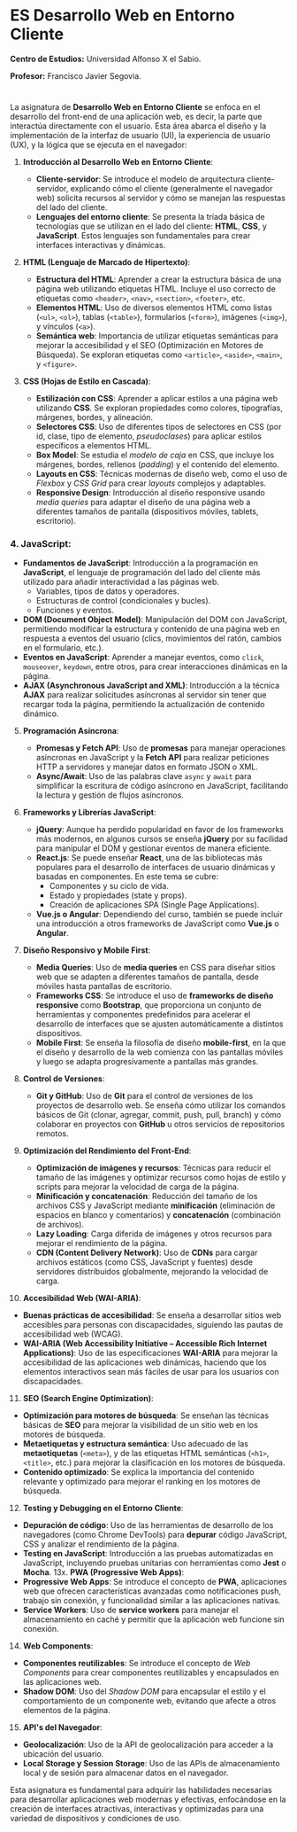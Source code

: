 # ES Desarrollo Web en Entorno Cliente

**Centro de Estudios:**  Universidad Alfonso X el Sabio.

**Profesor:** Francisco Javier Segovia.
#
La asignatura de **Desarrollo Web en Entorno Cliente** se enfoca en el desarrollo del front-end de una aplicación web, es decir, la parte que interactúa directamente con el usuario. Esta área abarca el diseño y la implementación de la interfaz de usuario (UI), la experiencia de usuario (UX), y la lógica que se ejecuta en el navegador:

1. **Introducción al Desarrollo Web en Entorno Cliente**:
   - **Cliente-servidor**: Se introduce el modelo de arquitectura cliente-servidor, explicando cómo el cliente (generalmente el navegador web) solicita recursos al servidor y cómo se manejan las respuestas del lado del cliente.
   - **Lenguajes del entorno cliente**: Se presenta la tríada básica de tecnologías que se utilizan en el lado del cliente: **HTML**, **CSS**, y **JavaScript**. Estos lenguajes son fundamentales para crear interfaces interactivas y dinámicas.

2. **HTML (Lenguaje de Marcado de Hipertexto)**:
   - **Estructura del HTML**: Aprender a crear la estructura básica de una página web utilizando etiquetas HTML. Incluye el uso correcto de etiquetas como `<header>`, `<nav>`, `<section>`, `<footer>`, etc.
   - **Elementos HTML**: Uso de diversos elementos HTML como listas (`<ul>`, `<ol>`), tablas (`<table>`), formularios (`<form>`), imágenes (`<img>`), y vínculos (`<a>`).
   - **Semántica web**: Importancia de utilizar etiquetas semánticas para mejorar la accesibilidad y el SEO (Optimización en Motores de Búsqueda). Se exploran etiquetas como `<article>`, `<aside>`, `<main>`, y `<figure>`.

3. **CSS (Hojas de Estilo en Cascada)**:
   - **Estilización con CSS**: Aprender a aplicar estilos a una página web utilizando **CSS**. Se exploran propiedades como colores, tipografías, márgenes, bordes, y alineación.
   - **Selectores CSS**: Uso de diferentes tipos de selectores en CSS (por id, clase, tipo de elemento, *pseudoclases*) para aplicar estilos específicos a elementos HTML.
   - **Box Model**: Se estudia el *modelo de caja* en CSS, que incluye los márgenes, bordes, rellenos (*padding*) y el contenido del elemento.
   - **Layouts en CSS**: Técnicas modernas de diseño web, como el uso de *Flexbox* y *CSS Grid* para crear *layouts* complejos y adaptables.
   - **Responsive Design**: Introducción al diseño responsive usando *media queries* para adaptar el diseño de una página web a diferentes tamaños de pantalla (dispositivos móviles, tablets, escritorio).

### 4. **JavaScript**:
   - **Fundamentos de JavaScript**: Introducción a la programación en **JavaScript**, el lenguaje de programación del lado del cliente más utilizado para añadir interactividad a las páginas web.
     - Variables, tipos de datos y operadores.
     - Estructuras de control (condicionales y bucles).
     - Funciones y eventos.
   - **DOM (Document Object Model)**: Manipulación del DOM con JavaScript, permitiendo modificar la estructura y contenido de una página web en respuesta a eventos del usuario (clics, movimientos del ratón, cambios en el formulario, etc.).
   - **Eventos en JavaScript**: Aprender a manejar eventos, como `click`, `mouseover`, `keydown`, entre otros, para crear interacciones dinámicas en la página.
   - **AJAX (Asynchronous JavaScript and XML)**: Introducción a la técnica **AJAX** para realizar solicitudes asíncronas al servidor sin tener que recargar toda la página, permitiendo la actualización de contenido dinámico.

5. **Programación Asíncrona**:
   - **Promesas y Fetch API**: Uso de **promesas** para manejar operaciones asíncronas en JavaScript y la **Fetch API** para realizar peticiones HTTP a servidores y manejar datos en formato JSON o XML.
   - **Async/Await**: Uso de las palabras clave `async` y `await` para simplificar la escritura de código asíncrono en JavaScript, facilitando la lectura y gestión de flujos asíncronos.

6. **Frameworks y Librerías JavaScript**:
   - **jQuery**: Aunque ha perdido popularidad en favor de los frameworks más modernos, en algunos cursos se enseña **jQuery** por su facilidad para manipular el DOM y gestionar eventos de manera eficiente.
   - **React.js**: Se puede enseñar **React**, una de las bibliotecas más populares para el desarrollo de interfaces de usuario dinámicas y basadas en componentes. En este tema se cubre:
     - Componentes y su ciclo de vida.
     - Estado y propiedades (state y props).
     - Creación de aplicaciones SPA (Single Page Applications).
   - **Vue.js o Angular**: Dependiendo del curso, también se puede incluir una introducción a otros frameworks de JavaScript como **Vue.js** o **Angular**.

7. **Diseño Responsivo y Mobile First**:
   - **Media Queries**: Uso de **media queries** en CSS para diseñar sitios web que se adapten a diferentes tamaños de pantalla, desde móviles hasta pantallas de escritorio.
   - **Frameworks CSS**: Se introduce el uso de **frameworks de diseño responsive** como **Bootstrap**, que proporciona un conjunto de herramientas y componentes predefinidos para acelerar el desarrollo de interfaces que se ajusten automáticamente a distintos dispositivos.
   - **Mobile First**: Se enseña la filosofía de diseño **mobile-first**, en la que el diseño y desarrollo de la web comienza con las pantallas móviles y luego se adapta progresivamente a pantallas más grandes.

8. **Control de Versiones**:
   - **Git y GitHub**: Uso de **Git** para el control de versiones de los proyectos de desarrollo web. Se enseña cómo utilizar los comandos básicos de Git (clonar, agregar, commit, push, pull, branch) y cómo colaborar en proyectos con **GitHub** u otros servicios de repositorios remotos.

9. **Optimización del Rendimiento del Front-End**:
   - **Optimización de imágenes y recursos**: Técnicas para reducir el tamaño de las imágenes y optimizar recursos como hojas de estilo y scripts para mejorar la velocidad de carga de la página.
   - **Minificación y concatenación**: Reducción del tamaño de los archivos CSS y JavaScript mediante **minificación** (eliminación de espacios en blanco y comentarios) y **concatenación** (combinación de archivos).
   - **Lazy Loading**: Carga diferida de imágenes y otros recursos para mejorar el rendimiento de la página.
   - **CDN (Content Delivery Network)**: Uso de **CDNs** para cargar archivos estáticos (como CSS, JavaScript y fuentes) desde servidores distribuidos globalmente, mejorando la velocidad de carga.

10. **Accesibilidad Web (WAI-ARIA)**:
   - **Buenas prácticas de accesibilidad**: Se enseña a desarrollar sitios web accesibles para personas con discapacidades, siguiendo las pautas de accesibilidad web (WCAG).
   - **WAI-ARIA (Web Accessibility Initiative – Accessible Rich Internet Applications)**: Uso de las especificaciones **WAI-ARIA** para mejorar la accesibilidad de las aplicaciones web dinámicas, haciendo que los elementos interactivos sean más fáciles de usar para los usuarios con discapacidades.

11. **SEO (Search Engine Optimization)**:
   - **Optimización para motores de búsqueda**: Se enseñan las técnicas básicas de **SEO** para mejorar la visibilidad de un sitio web en los motores de búsqueda.
   - **Metaetiquetas y estructura semántica**: Uso adecuado de las **metaetiquetas** (`<meta>`), y de las etiquetas HTML semánticas (`<h1>`, `<title>`, etc.) para mejorar la clasificación en los motores de búsqueda.
   - **Contenido optimizado**: Se explica la importancia del contenido relevante y optimizado para mejorar el ranking en los motores de búsqueda.

12. **Testing y Debugging en el Entorno Cliente**:
   - **Depuración de código**: Uso de las herramientas de desarrollo de los navegadores (como Chrome DevTools) para **depurar** código JavaScript, CSS y analizar el rendimiento de la página.
   - **Testing en JavaScript**: Introducción a las pruebas automatizadas en JavaScript, incluyendo pruebas unitarias con herramientas como **Jest** o **Mocha**.
13x. **PWA (Progressive Web Apps)**:
   - **Progressive Web Apps**: Se introduce el concepto de **PWA**, aplicaciones web que ofrecen características avanzadas como notificaciones push, trabajo sin conexión, y funcionalidad similar a las aplicaciones nativas.
   - **Service Workers**: Uso de **service workers** para manejar el almacenamiento en caché y permitir que la aplicación web funcione sin conexión.

14. **Web Components**:
   - **Componentes reutilizables**: Se introduce el concepto de *Web Components* para crear componentes reutilizables y encapsulados en las aplicaciones web.
   - **Shadow DOM**: Uso del *Shadow DOM* para encapsular el estilo y el comportamiento de un componente web, evitando que afecte a otros elementos de la página.

15. **API's del Navegador**:
   - **Geolocalización**: Uso de la API de geolocalización para acceder a la ubicación del usuario.
   - **Local Storage y Session Storage**: Uso de las APIs de almacenamiento local y de sesión para almacenar datos en el navegador.

Esta asignatura es fundamental para adquirir las habilidades necesarias para desarrollar aplicaciones web modernas y efectivas, enfocándose en la creación de interfaces atractivas, interactivas y optimizadas para una variedad de dispositivos y condiciones de uso.
